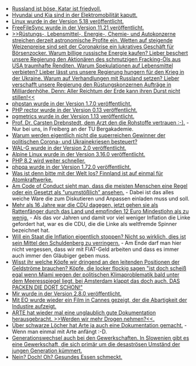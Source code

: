 * [Russland ist böse, Katar ist friedvoll.](https://blog.fefe.de/?ts=9c74d628)
* [Hyundai und Kia sind in der Elektromobilität kaputt.](https://blog.fefe.de/?ts=9c7484ca)
* [Linux wurde in der Version 5.18 veröffentlicht.](https://lwn.net/Articles/895969/)
* [FreeFileSync wurde in der Version 11.21 veröffentlicht.](https://github.com/hkneptune/FreeFileSync/releases/tag/v11.21)
* [>>Rüstungs-, Lebensmittel-, Energie-, Chemie- und Autokonzerne streichen derzeit astronomische Profite ein. Wetten auf steigende Weizenpreise sind seit der Coronakrise ein lukratives Geschäft für Börsenzocker. Warum billige russische Energie kaufen? Lieber beschert unsere Regierung den Aktionären des schmutzigen Fracking-Öls aus USA traumhafte Renditen. Warum Spekulationen auf Lebensmittel verbieten? Lieber lässt uns unsere Regierung hungern für den Krieg in der Ukraine. Warum auf Verhandlungen mit Russland setzen? Lieber verschafft unsere Regierung den Rüstungskonzernen Aufträge in Milliardenhöhe. Denn: Aller Reichtum der Erde kann ihren Durst nicht stillen!<<](https://weltnetz.tv/video/2665-aller-reichtum-der-erde-kann-ihren-durst-nicht-stillen)
* [phpstan wurde in der Version 1.7.0 veröffentlicht.](https://github.com/phpstan/phpstan/releases/tag/1.7.0)
* [PHP rector wurde in der Version 0.13 veröffentlicht.](https://github.com/rectorphp/rector/releases/tag/0.13.0)
* [pgmetrics wurde in der Version 1.13 veröffentlicht.](https://www.postgresql.org/about/news/pgmetrics-113-released-2455/)
* [Prof. Dr. Carsten Drebnstedt, dem Arzt den die Rohstoffe vertrauen :-).](https://www.mdr.de/wissen/mitteldeutschlands-kluegste-carsten-drebenstedt100.html) - Nur bei uns, in Freiberg an der TU Bergakademie.
* [Warum werden eigentlich nicht die superreichen Gewinner der politischen Corona- und Ukrainekriesen besteuert?](https://weltnetz.tv/video/2666-superreiche-zur-kasse-fuer-die-kosten-der-krise-krisengewinner-und-vermoegende-hoeher)
* [WAL-G wurde in der Version 2.0 veröffentlicht.](https://www.postgresql.org/about/news/wal-g-20-released-2456/)
* [Alpine Linux wurde in der Version 3.16.0 veröffentlicht.](https://lwn.net/Articles/896060/)
* [PHP 8.2 wird weiter schneller.](https://www.phoronix.com/scan.php?page=news_item&px=Early-PHP-8.2-Benchmarks-Hal://www.phoronix.com/scan.php?page=news_item&px=Early-PHP-8.2-Benchmarks-Half)
* [phpqa wurde in der Version 1.72.0 veröffentlicht.](https://github.com/jakzal/phpqa/releases/tag/v1.72.0)
* [Was ist denn bitte mit der Welt los? Finnland ist auf einmal für Atomkraftwerke.](https://blog.fefe.de/?ts=9c7520a6)
* [Am Code of Conduct sieht man, dass die meisten Menschen eine Regel oder ein Gesetzt als "unumstößlich" ansehen.](https://blog.fefe.de/?ts=9c7513b0) - Dabei ist das alles weiche Ware die zum Diskutieren und Anpassen einladen muss und soll.
* [Mehr als 16 Jahre war die CDU dagegen, jetzt gehen sie als Rattenfänger durch das Land und empfinden 12 Euro Mindestlohn als zu wenig.](https://blog.fefe.de/?ts=9c756e84) - Als das vor Jahren und damit vor viel weniger Inflation die Linke gefordert hat, war es die CDU, die die Linke als weltfremde Spinner bezeichnet hat.
* [Will ein Staat die Inflation eigentlich stoppen? Nicht so wirklich, dies ist sein Mittel den Schuldenberg zu verringern.](https://blog.fefe.de/?ts=9c75baec) - Am Ende darf man hier nicht vergessen, dass wir mit FIAT-Geld arbeiten und dass es immer auch immer den Gläubiger geben muss.
* [Wisst ihr welche Köpfe wir dringend an den leitenden Positionen der Geldströme brauchen? Köpfe, die locker flockig sagen "ist doch scheiß egal wenn Miami wegen der politischen Klimaproblematik bald unter dem Meeresspiegel liegt, bei Amsterdam klappt das doch auch. DAS PACKEN DIE DORT SCHON!"](https://blog.fefe.de/?ts=9c75a52f)
* [Mir wurde in der Version 2.8.0 veröffentlicht.](https://github.com/MirServer/mir/releases/tag/v2.8.0)
* [Mit EO wurde wieder ein Film in Cannes gezeigt, der die Abartigkeit der Industire aufzeigt.](https://netzfrauen.org/2022/05/24/donkey/)
* [ARTE hat wieder mal eine unglaublich gute Dokumentation herausgebracht. >>Werden wir mehr Drogen nehmen?<<.](https://www.youtube.com/watch?v=hqkIJPS8jbI)
* [Über schwarze Löcher hat Arte ja auch eine Dokumentation gemacht.](https://www.youtube.com/watch?v=mgXv3aE5eQc) - Wenn man einmal mit Arte anfängt :-D.
* [Generationswechsel auch bei den Gewerkschaften. In Slowenien gibt es eine Gewerkschaft, die sich primär um die desaströsen Umständ der jungen Generation kümmert.](https://netzpolitik.org/2022/plattformarbeit-fuer-mehr-als-nur-eine-richtlinie-kaempfen/)
* [Nein? Doch! Oh? Gesundes Essen schmeckt.](https://www.bildung.sachsen.de/blog/index.php/2022/05/24/du-bist-was-du-isst/)

